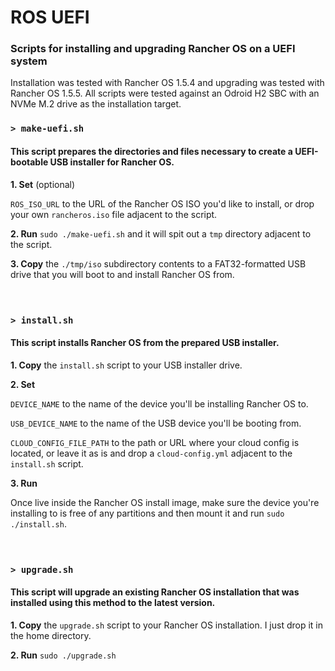 # ROS UEFI
### Scripts for installing and upgrading Rancher OS on a UEFI system
Installation was tested with Rancher OS 1.5.4 and upgrading was tested with Rancher OS 1.5.5. All scripts were tested against an Odroid H2 SBC with an NVMe M.2 drive as the installation target.
<br />

### `> make-uefi.sh`

#### This script prepares the directories and files necessary to create a UEFI-bootable USB installer for Rancher OS.

**1. Set** (optional)

`ROS_ISO_URL` to the URL of the Rancher OS ISO you'd like to install, or drop your own `rancheros.iso` file adjacent to the script.

**2. Run** `sudo ./make-uefi.sh` and it will spit out a `tmp` directory adjacent to the script.

**3. Copy** the `./tmp/iso` subdirectory contents to a FAT32-formatted USB drive that you will boot to and install Rancher OS from.
<br />
<br />
<br />

### `> install.sh`

#### This script installs Rancher OS from the prepared USB installer.

**1. Copy** the `install.sh` script to your USB installer drive.

**2. Set**

`DEVICE_NAME` to the name of the device you'll be installing Rancher OS to.

`USB_DEVICE_NAME` to the name of the USB device you'll be booting from.

`CLOUD_CONFIG_FILE_PATH` to the path or URL where your cloud config is located, or leave it as is and drop a `cloud-config.yml` adjacent to the `install.sh` script.

**3. Run**

Once live inside the Rancher OS install image, make sure the device you're installing to is free of any partitions and then mount it and run `sudo ./install.sh`.
<br />
<br />
<br />

### `> upgrade.sh`

#### This script will upgrade an existing Rancher OS installation that was installed using this method to the latest version.

**1. Copy** the `upgrade.sh` script to your Rancher OS installation. I just drop it in the home directory.

**2. Run** `sudo ./upgrade.sh`